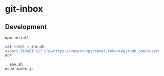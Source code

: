 # git-inbox

## Development

```sh
npm install

cat <<EOF > env.sh
export TARGET_GIT_URL=https://<user>:<personal-token>@github.com/<user>/<repo>.git
EOF

. env.sh
node index.js
```
